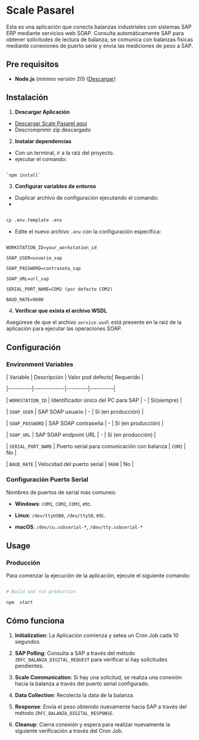 
# Scale Pasarel

Esta es una aplicación que conecta balanzas industriales con sistemas SAP ERP mediante servicios web SOAP. Consulta automáticamente SAP para obtener solicitudes de lectura de balanza, se comunica con balanzas físicas mediante conexiones de puerto serie y envía las mediciones de peso a SAP.

## Pre requisitos

-  **Node.js** (mínimo versión 20)   ([Descargar](https://nodejs.org/es/download))
  

## Instalación


1.  **Descargar Aplicación**

- [Descargar Scale Pasarel aquí](https://github.com/AlexSegen/scale-pasarel/archive/refs/tags/ProdReady.zip)
- Descromprimir zip descargado

2.  **Instalar dependencias**

- Con un terminal, ir a  la raíz del proyecto.
- ejecutar el comando:

```bash

`npm install`

```

3.  **Configurar variables de entorno**

- Duplicar archivo de configuración ejecutando el comando:
- 
```bash

cp .env.template .env

```

- Edite el nuevo archivo `.env` con la configuración específica:

```env

WORKSTATION_ID=your_workstation_id

SOAP_USER=usuario_sap

SOAP_PASSWORD=contraseña_sap

SOAP_URL=url_sap

SERIAL_PORT_NAME=COM2 (por defecto COM2)

BAUD_RATE=9600

```

  

4.  **Verificar que exista el archivo WSDL**

Asegúrese de que el archivo `service.wsdl` está presente en la raíz de la aplicación para ejecutar las operaciones SOAP.

  

## Configuración

  

### Environment Variables

  

| Variable | Descripción | Valor pod defecto| Requerido |

|----------|-------------|---------|----------|

|  `WORKSTATION_ID`  | Identificador único del PC para SAP |  -  | Sí(siempre) |

|  `SOAP_USER`  | SAP SOAP usuario |  -  | Sí (en producción) |

|  `SOAP_PASSWORD`  | SAP SOAP contraseña |  -  | Sí (en producción)  |

|  `SOAP_URL`  | SAP SOAP endpoint URL |  -  | Sí (en producción)  |

|  `SERIAL_PORT_NAME`  | Puerto seríal para comunicación con balanza |  `COM2`  | No |

|  `BAUD_RATE`  | Velocidad del puerto serial |  `9600`  | No |



### Configuración Puerto Serial 
  

Nombres de puertos de serial más comunes:

-  **Windows**: `COM1`, `COM2`, `COM3`, etc.

-  **Linux**: `/dev/ttyUSB0`, `/dev/ttyS0`, etc.

-  **macOS**: `/dev/cu.usbserial-*`, `/dev/tty.usbserial-*`

  

## Usage



### Producción

Para comenzar la ejecución de la aplicación, ejecute el siguiente comando:

```bash

# Build and run production

npm  start

```
 

## Cómo funciona

  

1.  **Initialization**: La Aplicación comienza y setea un Cron Job cada 10 segundos.

2.  **SAP Polling**: Consulta a SAP a través del método `ZRFC_BALANZA_DIGITAL_REQUEST` para verificar si hay solicitudes pendientes.

3.  **Scale Communication**:  Si hay una solicitud, se realiza una conexión hacia la balanza a través del puerto serial configurado.

4.  **Data Collection**: Recolecta la data de la balanza.

5.  **Response**: Envía el peso obtenido nuevamente hacia SAP a través del método `ZRFC_BALANZA_DIGITAL_RESPONSE`.

6.  **Cleanup**: Cierra conexión y espera para realizar nuevamente la siguiente verificación a través del Cron Job.